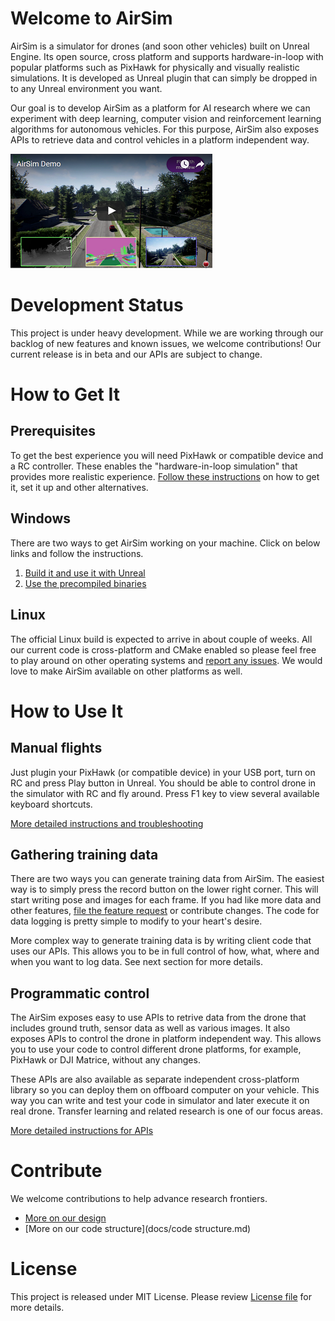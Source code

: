 # Welcome to AirSim

AirSim is a simulator for drones (and soon other vehicles) built on Unreal Engine. Its open source, cross platform and supports hardware-in-loop with popular platforms such as PixHawk for physically and visually realistic simulations. It is developed as Unreal plugin that can simply be dropped in to any Unreal environment you want. 

Our goal is to develop AirSim as a platform for AI research where we can experiment with deep learning, computer vision and reinforcement learning algorithms for autonomous vehicles. For this purpose, AirSim also exposes APIs to retrieve data and control vehicles in a platform independent way.

[![AirSim Demo Video](docs/images/demo_video.png)](https://youtu.be/GB-sBpXvM3s)

# Development Status

This project is under heavy development. While we are working through our backlog of new features and known issues, we welcome contributions! Our current release is in beta and our APIs are subject to change.

# How to Get It
## Prerequisites
To get the best experience you will need PixHawk or compatible device and a RC controller. These enables the "hardware-in-loop simulation" that provides more realistic experience. [Follow these instructions](docs/prereq.md) on how to get it, set it up and other alternatives.

## Windows
There are two ways to get AirSim working on your machine. Click on below links and follow the instructions.

1.  [Build it and use it with Unreal](docs/build.md)
2.  [Use the precompiled binaries](docs/use_precompiled.md)

## Linux
The official Linux build is expected to arrive in about couple of weeks. All our current code is cross-platform and CMake enabled so please feel free to play around on other operating systems and [report any issues](issues/). We would love to make AirSim available on other platforms as well.

# How to Use It

## Manual flights
Just plugin your PixHawk (or compatible device) in your USB port, turn on RC and press Play button in Unreal. You should be able to control drone in the simulator with RC and fly around. Press F1 key to view several available keyboard shortcuts.

[More detailed instructions and troubleshooting](docs/manual_flight.md)

## Gathering training data
There are two ways you can generate training data from AirSim. The easiest way is to simply press the record button on the lower right corner. This will start writing pose and images for each frame. If you had like more data and other features, [file the feature request](issues/) or contribute changes. The code for data logging is pretty simple to modify to your heart's desire.

More complex way to generate training data is by writing client code that uses our APIs. This allows you to be in full control of how, what, where and when you want to log data. See next section for more details.

## Programmatic control
The AirSim exposes easy to use APIs to retrive data from the drone that includes ground truth, sensor data as well as various images. It also exposes APIs to control the drone in platform independent way. This allows you to use your code to control different drone platforms, for example, PixHawk or DJI Matrice, without any changes. 

These APIs are also available as separate independent cross-platform library so you can deploy them on offboard computer on your vehicle. This way you can write and test your code in simulator and later execute it on real drone. Transfer learning and related research is one of our focus areas.

[More detailed instructions for APIs](docs/apis.md)

# Contribute
We welcome contributions to help advance research frontiers. 

- [More on our design](docs/design.md)
- [More on our code structure](docs/code structure.md)

# License
This project is released under MIT License. Please review [License file](LICENSE) for more details.